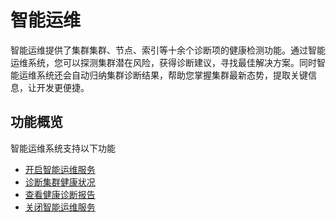 # 智能运维

智能运维提供了集群集群、节点、索引等十余个诊断项的健康检测功能。通过智能运维系统，您可以探测集群潜在风险，获得诊断建议，寻找最佳解决方案。同时智能运维系统还会自动归纳集群诊断结果，帮助您掌握集群最新态势，提取关键信息，让开发更便捷。

## 功能概览
智能运维系统支持以下功能
- [开启智能运维服务](../Operation-Guide/HealthCheck/Health_check_on.md)
- [诊断集群健康状况](../Operation-Guide/HealthCheck/Health_check_start.md)
- [查看健康诊断报告](../Operation-Guide/HealthCheck/Health_check_report.md)
- [关闭智能运维服务](../Operation-Guide/HealthCheck/Health_check_off.md)
